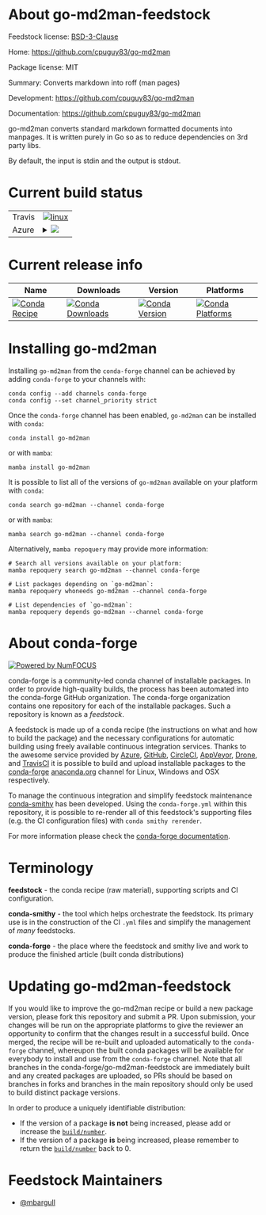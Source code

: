 About go-md2man-feedstock
=========================

Feedstock license: [BSD-3-Clause](https://github.com/conda-forge/go-md2man-feedstock/blob/main/LICENSE.txt)

Home: https://github.com/cpuguy83/go-md2man

Package license: MIT

Summary: Converts markdown into roff (man pages)

Development: https://github.com/cpuguy83/go-md2man

Documentation: https://github.com/cpuguy83/go-md2man

go-md2man converts standard markdown formatted documents into manpages. It is written purely in Go so as to reduce dependencies on 3rd party libs.

By default, the input is stdin and the output is stdout.


Current build status
====================


<table><tr>
    <td>Travis</td>
    <td>
      <a href="https://app.travis-ci.com/conda-forge/go-md2man-feedstock">
        <img alt="linux" src="https://img.shields.io/travis/com/conda-forge/go-md2man-feedstock/main.svg?label=Linux">
      </a>
    </td>
  </tr>
    
  <tr>
    <td>Azure</td>
    <td>
      <details>
        <summary>
          <a href="https://dev.azure.com/conda-forge/feedstock-builds/_build/latest?definitionId=11068&branchName=main">
            <img src="https://dev.azure.com/conda-forge/feedstock-builds/_apis/build/status/go-md2man-feedstock?branchName=main">
          </a>
        </summary>
        <table>
          <thead><tr><th>Variant</th><th>Status</th></tr></thead>
          <tbody><tr>
              <td>linux_64</td>
              <td>
                <a href="https://dev.azure.com/conda-forge/feedstock-builds/_build/latest?definitionId=11068&branchName=main">
                  <img src="https://dev.azure.com/conda-forge/feedstock-builds/_apis/build/status/go-md2man-feedstock?branchName=main&jobName=linux&configuration=linux%20linux_64_" alt="variant">
                </a>
              </td>
            </tr><tr>
              <td>linux_aarch64</td>
              <td>
                <a href="https://dev.azure.com/conda-forge/feedstock-builds/_build/latest?definitionId=11068&branchName=main">
                  <img src="https://dev.azure.com/conda-forge/feedstock-builds/_apis/build/status/go-md2man-feedstock?branchName=main&jobName=linux&configuration=linux%20linux_aarch64_" alt="variant">
                </a>
              </td>
            </tr><tr>
              <td>linux_ppc64le</td>
              <td>
                <a href="https://dev.azure.com/conda-forge/feedstock-builds/_build/latest?definitionId=11068&branchName=main">
                  <img src="https://dev.azure.com/conda-forge/feedstock-builds/_apis/build/status/go-md2man-feedstock?branchName=main&jobName=linux&configuration=linux%20linux_ppc64le_" alt="variant">
                </a>
              </td>
            </tr><tr>
              <td>osx_64</td>
              <td>
                <a href="https://dev.azure.com/conda-forge/feedstock-builds/_build/latest?definitionId=11068&branchName=main">
                  <img src="https://dev.azure.com/conda-forge/feedstock-builds/_apis/build/status/go-md2man-feedstock?branchName=main&jobName=osx&configuration=osx%20osx_64_" alt="variant">
                </a>
              </td>
            </tr>
          </tbody>
        </table>
      </details>
    </td>
  </tr>
</table>

Current release info
====================

| Name | Downloads | Version | Platforms |
| --- | --- | --- | --- |
| [![Conda Recipe](https://img.shields.io/badge/recipe-go--md2man-green.svg)](https://anaconda.org/conda-forge/go-md2man) | [![Conda Downloads](https://img.shields.io/conda/dn/conda-forge/go-md2man.svg)](https://anaconda.org/conda-forge/go-md2man) | [![Conda Version](https://img.shields.io/conda/vn/conda-forge/go-md2man.svg)](https://anaconda.org/conda-forge/go-md2man) | [![Conda Platforms](https://img.shields.io/conda/pn/conda-forge/go-md2man.svg)](https://anaconda.org/conda-forge/go-md2man) |

Installing go-md2man
====================

Installing `go-md2man` from the `conda-forge` channel can be achieved by adding `conda-forge` to your channels with:

```
conda config --add channels conda-forge
conda config --set channel_priority strict
```

Once the `conda-forge` channel has been enabled, `go-md2man` can be installed with `conda`:

```
conda install go-md2man
```

or with `mamba`:

```
mamba install go-md2man
```

It is possible to list all of the versions of `go-md2man` available on your platform with `conda`:

```
conda search go-md2man --channel conda-forge
```

or with `mamba`:

```
mamba search go-md2man --channel conda-forge
```

Alternatively, `mamba repoquery` may provide more information:

```
# Search all versions available on your platform:
mamba repoquery search go-md2man --channel conda-forge

# List packages depending on `go-md2man`:
mamba repoquery whoneeds go-md2man --channel conda-forge

# List dependencies of `go-md2man`:
mamba repoquery depends go-md2man --channel conda-forge
```


About conda-forge
=================

[![Powered by
NumFOCUS](https://img.shields.io/badge/powered%20by-NumFOCUS-orange.svg?style=flat&colorA=E1523D&colorB=007D8A)](https://numfocus.org)

conda-forge is a community-led conda channel of installable packages.
In order to provide high-quality builds, the process has been automated into the
conda-forge GitHub organization. The conda-forge organization contains one repository
for each of the installable packages. Such a repository is known as a *feedstock*.

A feedstock is made up of a conda recipe (the instructions on what and how to build
the package) and the necessary configurations for automatic building using freely
available continuous integration services. Thanks to the awesome service provided by
[Azure](https://azure.microsoft.com/en-us/services/devops/), [GitHub](https://github.com/),
[CircleCI](https://circleci.com/), [AppVeyor](https://www.appveyor.com/),
[Drone](https://cloud.drone.io/welcome), and [TravisCI](https://travis-ci.com/)
it is possible to build and upload installable packages to the
[conda-forge](https://anaconda.org/conda-forge) [anaconda.org](https://anaconda.org/)
channel for Linux, Windows and OSX respectively.

To manage the continuous integration and simplify feedstock maintenance
[conda-smithy](https://github.com/conda-forge/conda-smithy) has been developed.
Using the ``conda-forge.yml`` within this repository, it is possible to re-render all of
this feedstock's supporting files (e.g. the CI configuration files) with ``conda smithy rerender``.

For more information please check the [conda-forge documentation](https://conda-forge.org/docs/).

Terminology
===========

**feedstock** - the conda recipe (raw material), supporting scripts and CI configuration.

**conda-smithy** - the tool which helps orchestrate the feedstock.
                   Its primary use is in the construction of the CI ``.yml`` files
                   and simplify the management of *many* feedstocks.

**conda-forge** - the place where the feedstock and smithy live and work to
                  produce the finished article (built conda distributions)


Updating go-md2man-feedstock
============================

If you would like to improve the go-md2man recipe or build a new
package version, please fork this repository and submit a PR. Upon submission,
your changes will be run on the appropriate platforms to give the reviewer an
opportunity to confirm that the changes result in a successful build. Once
merged, the recipe will be re-built and uploaded automatically to the
`conda-forge` channel, whereupon the built conda packages will be available for
everybody to install and use from the `conda-forge` channel.
Note that all branches in the conda-forge/go-md2man-feedstock are
immediately built and any created packages are uploaded, so PRs should be based
on branches in forks and branches in the main repository should only be used to
build distinct package versions.

In order to produce a uniquely identifiable distribution:
 * If the version of a package **is not** being increased, please add or increase
   the [``build/number``](https://docs.conda.io/projects/conda-build/en/latest/resources/define-metadata.html#build-number-and-string).
 * If the version of a package **is** being increased, please remember to return
   the [``build/number``](https://docs.conda.io/projects/conda-build/en/latest/resources/define-metadata.html#build-number-and-string)
   back to 0.

Feedstock Maintainers
=====================

* [@mbargull](https://github.com/mbargull/)

